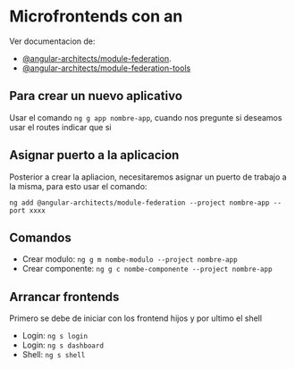 # Microfrontends con an

Ver documentacion de:
- [@angular-architects/module-federation](https://www.npmjs.com/package/@angular-architects/module-federation).
- [@angular-architects/module-federation-tools](https://www.npmjs.com/package/@angular-architects/module-federation-tools)
## Para crear un nuevo aplicativo

Usar el comando `ng g app nombre-app`, cuando nos pregunte si deseamos usar el routes indicar que si 

## Asignar puerto a la aplicacion

Posterior a crear la apliacion, necesitaremos asignar un puerto de trabajo a la misma, para esto usar el comando: 

`ng add @angular-architects/module-federation --project nombre-app --port xxxx`

## Comandos 

 - Crear modulo: `ng g m nombe-modulo --project nombre-app`
 - Crear componente: `ng g c nombe-componente --project nombre-app`

## Arrancar frontends

Primero se debe de iniciar con los frontend hijos y por ultimo el shell

- Login: `ng s login`
- Login: `ng s dashboard`
- Shell: `ng s shell`



